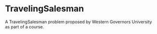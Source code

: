 # TravelingSalesman
A TravelingSalesman problem proposed by Western Governors University as part of a course.
